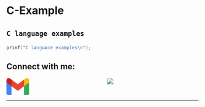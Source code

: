 # C-Example
**`C language examples`**
---------
```C
prinf("C languace examples\n");
```
## Connect with me:

<img align= "right" width= "240" src= "https://pa1.narvii.com/6580/8098c6e9207376889eeb0532d9f5a0723c4d73f5_hq.gif"/>
<a href="mailto:bilalgunes.dev@gmail.com" target="blank">
<img src="https://github.com/mahiiverse1/mahiiverse1/blob/main/Gmail_Logo_256px.png"   align="center"   width="60"/>
</a>

-----


